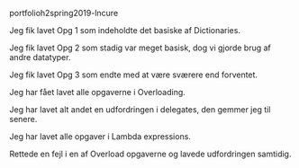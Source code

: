 portfolioh2spring2019-lncure

Jeg fik lavet Opg 1 som indeholdte det basiske af Dictionaries.

Jeg fik lavet Opg 2 som stadig var meget basisk, dog vi gjorde brug af andre datatyper.

Jeg fik lavet Opg 3 som endte med at være sværere end forventet.

Jeg har fået lavet alle opgaverne i Overloading.

Jeg har lavet alt andet en udfordringen i delegates, den gemmer jeg til senere.

Jeg har lavet alle opgaver i Lambda expressions.

Rettede en fejl i en af Overload opgaverne og lavede udfordringen samtidig.
